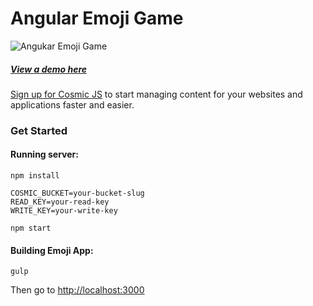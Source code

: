 # Angular Emoji Game
![Angukar Emoji Game](https://cosmicjs.com/uploads/199c1a20-6571-11e7-9c7d-5db69f32654d-angular-emoji-app.png)
##### [View a demo here](http://emoji.cosmicapp.co/)
[Sign up for Cosmic JS](https://cosmicjs.com/) to start managing content for your websites and applications faster and easier.
### Get Started


#### Running server:
```
npm install

COSMIC_BUCKET=your-bucket-slug 
READ_KEY=your-read-key 
WRITE_KEY=your-write-key 

npm start
```

#### Building Emoji App:
```
gulp
```
Then go to [http://localhost:3000](http://localhost:3000)


